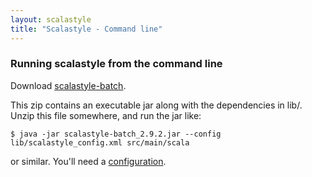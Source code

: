 ```yaml
---
layout: scalastyle
title: "Scalastyle - Command line"
---
```


### Running scalastyle from the command line

Download [scalastyle-batch](https://oss.sonatype.org/content/repositories/releases/org/scalastyle/scalastyle-batch_2.9.2/0.2.0/scalastyle-batch_2.9.2-0.2.0-distribution.zip).

This zip contains an executable jar along with the dependencies in lib/. Unzip this file somewhere, and run the jar like:

    $ java -jar scalastyle-batch_2.9.2.jar --config lib/scalastyle_config.xml src/main/scala

or similar. You'll need a [configuration](configuration.html).

